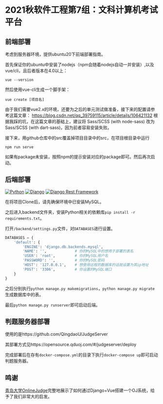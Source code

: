 # 2021秋软件工程第7组：文科计算机考试平台

## 前端部署
考虑到服务器环境，提供ubuntu20下前端部署指南。

首先保证你的ubuntu中安装了nodejs（npm会随着nodejs自动一并安装）,以及vue/cli，且后者版本在4.0以上：
```
vue --version
```

然后使用vue-cli生成一个脚手架：
```
vue create [项目名]
```

由于我们需要vue2.x的环境，还要为之后的单元测试做准备，接下来的配置请参考这篇文章：
https://blog.csdn.net/qq_39759115/article/details/106421132
根据我踩的坑，在这篇文章的基础上，建议将 Sass/SCSS (with node-sass) 改为 Sass/SCSS (with dart-sass)，因为前者容易安装失败。

接下来，用github仓库中的src覆盖掉项目目录中的src，在项目根目录中运行
```
npm run serve
```

如果有package未安装，按照npm的提示安装对应的package即可。然后再次启动。

## 后端部署
[![Python](https://img.shields.io/badge/python-3.8.10-red.svg?style=flat-square)](https://www.python.org/downloads/release/python-3810/)
[![Django](https://img.shields.io/badge/django-3.2.9-red.svg?style=flat-square)](https://www.djangoproject.com/)
[![Django Rest Framework](https://img.shields.io/badge/django_rest_framework-3.12.4-red.svg?style=flat-square)](http://www.django-rest-framework.org/)

在将项目Clone后，请先确保环境中已安装MySQL。

之后进入backend文件夹，安装Python相关的依赖库`pip install -r requirements.txt`。

打开`/backend/settings.py`文件，对`DATABASES`进行设置。

```python
DATABASES = {
    'default': {
        'ENGINE': 'django.db.backends.mysql',
        'NAME': '',				# 你的MySQL中的想用于部署的表名
        'USER': 'root',			# 你的MySQL用户名
        'PASSWORD': '',			# 你的MySQL密码
        'HOST': '127.0.0.1',	# 想使用远程的数据库的话就设置为其ip地址
        'POST': '3306',			# 你设置的MySQL端口
    }
}
```

之后分别执行`python manage.py makemigrations`，`python manage.py migrate`生成数据库中的表。

最后`python manage.py runserver`即可启动后端。



## 判题服务器部署

使用的是https://github.com/QingdaoU/JudgeServer

其部署方式见https://opensource.qduoj.com/#/judgeserver/deploy

完成部署后在存有`docker-compose.yml`的目录下执行`docker-compose up`即可启动判题服务器。



## 鸣谢

[青岛大学OnlineJudge](https://github.com/QingdaoU/OnlineJudge)完整地展示了如何通过Django+Vue搭建一个OJ系统，给予了我们非常大的启发。
